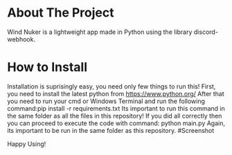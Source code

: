 # About The Project
Wind Nuker is a lightweight app made in Python using the library discord-webhook.
# How to Install
Installation is suprisingly easy, you need only few things to run this!
First, you need to install the latest python from https://www.python.org/
After that you need to run your cmd or Windows Terminal and run the following command:pip install -r requirements.txt
Its important to run this command in the same folder as all the files in this repository!
If you did all correctly then you can proceed to execute the code with command: python main.py
Again, its important to be run in the same folder as this repository.
#Screenshot



Happy Using!





